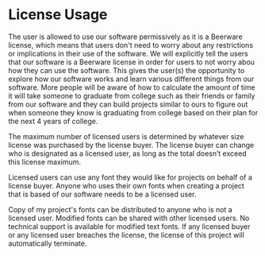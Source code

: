 # License Usage

The user is allowed to use our software permissively as it is a Beerware license, which means that users don't need to worry about any restrictions or implications in their use of the software. We will explicitly tell the users that our software is a Beerware license in order for users to not worry abou how they can use the software. This gives the user(s) the opportunity to explore how our software works and learn various different things from our software. More people will be aware of how to calculate the amount of time it will take someone to graduate from college such as their friends or family from our software and they can build projects similar to ours to figure out when someone they know is graduating from college based on their plan for the next 4 years of college.

The maximum number of licensed users is determined by whatever size license was purchased by the license buyer. The license buyer can change who is designated as a licensed user, as long as the total doesn’t exceed this license maximum.

Licensed users can use any font they would like for projects on behalf of a license buyer. Anyone who uses their own fonts when creating a project that is based of our software needs to be a licensed user.

Copy of my project's fonts can be distributed to anyone who is not a licensed user. Modified fonts can be shared with other licensed users. No technical support is available for modified text fonts. If any licensed buyer or any licensed user breaches the license, the license of this project will automatically terminate.